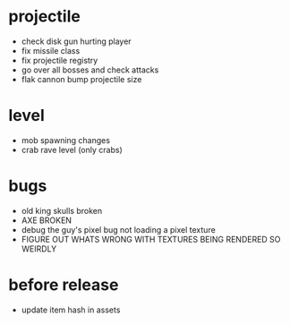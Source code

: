 # projectile

* check disk gun hurting player
* fix missile class
* fix projectile registry
* go over all bosses and check attacks
* flak cannon bump projectile size

# level

* mob spawning changes
* crab rave level (only crabs)

# bugs

* old king skulls broken
* AXE BROKEN
* debug the guy's pixel bug not loading a pixel texture
* FIGURE OUT WHATS WRONG WITH TEXTURES BEING RENDERED SO WEIRDLY

# before release

* update item hash in assets